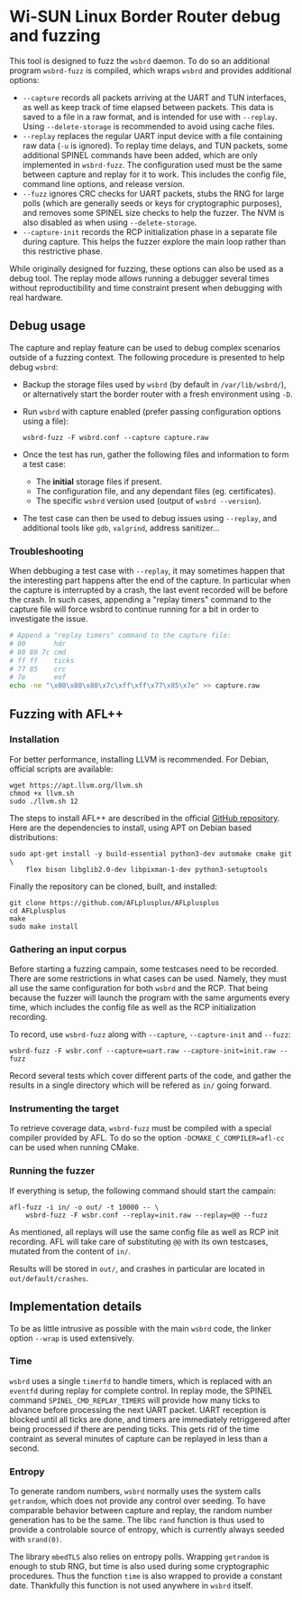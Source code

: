 # Wi-SUN Linux Border Router debug and fuzzing

This tool is designed to fuzz the `wsbrd` daemon. To do so an additional
program `wsbrd-fuzz` is compiled, which wraps `wsbrd` and provides
additional options:

- `--capture` records all packets arriving at the UART and TUN interfaces, as
  well as keep track of time elapsed between packets. This data is saved to a
  file in a raw format, and is intended for use with `--replay`. Using
  `--delete-storage` is recommended to avoid using cache files.
- `--replay` replaces the regular UART input device with a file containing raw
  data (`-u` is ignored). To replay time delays, and TUN packets, some
  additional SPINEL commands have been added, which are only implemented in
  `wsbrd-fuzz`. The configuration used must be the same between capture and
  replay for it to work. This includes the config file, command line options,
  and release version.
- `--fuzz` ignores CRC checks for UART packets, stubs the RNG for large polls
  (which are generally seeds or keys for cryptographic purposes), and removes
  some SPINEL size checks to help the fuzzer. The NVM is also disabled as when
  using `--delete-storage`.
- `--capture-init` records the RCP initialization phase in a separate file
  during capture. This helps the fuzzer explore the main loop rather than this
  restrictive phase.

While originally designed for fuzzing, these options can also be used as a
debug tool. The replay mode allows running a debugger several times without
reproductibility and time constraint present when debugging with real
hardware.

## Debug usage

The capture and replay feature can be used to debug complex scenarios outside
of a fuzzing context. The following procedure is presented to help debug
`wsbrd`:

- Backup the storage files used by `wsbrd` (by default in `/var/lib/wsbrd/`),
  or alternatively start the border router with a fresh environment using `-D`.

- Run `wsbrd` with capture enabled (prefer passing configuration options using
  a file):

    `wsbrd-fuzz -F wsbrd.conf --capture capture.raw`

- Once the test has run, gather the following files and information to form a
  test case:
  - The **initial** storage files if present.
  - The configuration file, and any dependant files (eg. certificates).
  - The specific `wsbrd` version used (output of `wsbrd --version`).

- The test case can then be used to debug issues using `--replay`, and
  additional tools like `gdb`, `valgrind`, address sanitizer...

### Troubleshooting

When debbuging a test case with `--replay`, it may sometimes happen that the
interesting part happens after the end of the capture. In particular when the
capture is interrupted by a crash, the last event recorded will be before the
crash. In such cases, appending a "replay timers" command to the capture file
will force wsbrd to continue running for a bit in order to investigate the
issue.

```bash
# Append a "replay timers" command to the capture file:
# 00       hdr
# 80 80 7c cmd
# ff ff    ticks
# 77 85    crc
# 7e       eof
echo -ne "\x00\x80\x80\x7c\xff\xff\x77\x85\x7e" >> capture.raw
```

## Fuzzing with AFL++

### Installation

For better performance, installing LLVM is recommended. For Debian, official
scripts are available:

    wget https://apt.llvm.org/llvm.sh
    chmod +x llvm.sh
    sudo ./llvm.sh 12

The steps to install AFL++ are described in the official [GitHub
repository][1]. Here are the dependencies to install, using APT on
Debian based distributions:

    sudo apt-get install -y build-essential python3-dev automake cmake git \
        flex bison libglib2.0-dev libpixman-1-dev python3-setuptools

[1]: https://github.com/AFLplusplus/AFLplusplus

Finally the repository can be cloned, built, and installed:

    git clone https://github.com/AFLplusplus/AFLplusplus
    cd AFLplusplus
    make
    sudo make install


### Gathering an input corpus

Before starting a fuzzing campain, some testcases need to be recorded. There
are some restrictions in what cases can be used. Namely, they must all use the
same configuration for both `wsbrd` and the RCP. That being because the fuzzer
will launch the program with the same arguments every time, which includes the
config file as well as the RCP initialization recording.

To record, use `wsbrd-fuzz` along with `--capture`, `--capture-init` and
`--fuzz`:

    wsbrd-fuzz -F wsbr.conf --capture=uart.raw --capture-init=init.raw --fuzz

Record several tests which cover different parts of the code, and gather the
results in a single directory which will be refered as `in/` going forward.

### Instrumenting the target

To retrieve coverage data, `wsbrd-fuzz` must be compiled with a special
compiler provided by AFL. To do so the option `-DCMAKE_C_COMPILER=afl-cc` can
be used when running CMake.

### Running the fuzzer

If everything is setup, the following command should start the campain:

    afl-fuzz -i in/ -o out/ -t 10000 -- \
        wsbrd-fuzz -F wsbr.conf --replay=init.raw --replay=@@ --fuzz

As mentioned, all replays will use the same config file as well as RCP init
recording. AFL will take care of substituting `@@` with its own testcases,
mutated from the content of `in/`.

Results will be stored in `out/`, and crashes in particular are located in
`out/default/crashes`.

## Implementation details

To be as little intrusive as possible with the main `wsbrd` code, the linker
option `--wrap` is used extensively.

### Time

`wsbrd` uses a single `timerfd` to handle timers, which is replaced with an
`eventfd` during replay for complete control. In replay mode, the SPINEL
command `SPINEL_CMD_REPLAY_TIMERS` will provide how many ticks to advance
before processing the next UART packet. UART reception is blocked until all
ticks are done, and timers are immediately retriggered after being processed
if there are pending ticks. This gets rid of the time contraint as several
minutes of capture can be replayed in less than a second.

### Entropy

To generate random numbers, `wsbrd` normally uses the system calls `getrandom`,
which does not provide any control over seeding. To have comparable behavior
between capture and replay, the random number generation has to be the same.
The libc `rand` function is thus used to provide a controlable source of
entropy, which is currently always seeded with `srand(0)`.

The library `mbedTLS` also relies on entropy polls. Wrapping `getrandom` is
enough to stub RNG, but time is also used during some cryptographic
procedures. Thus the function `time` is also wrapped to provide a constant
date. Thankfully this function is not used anywhere in `wsbrd` itself.
